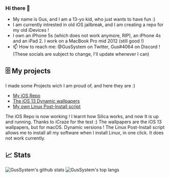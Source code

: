 ### Hi there 👋
 - My name is Gus, and I am a 13-yo kid, who just wants to have fun :)
 - I am currently intrested in old iOS jailbreak, and I am creating a repo for my old iDevices !
 - I own an iPhone 5s (which does not work anymore, RIP), an iPhone 4s and an iPad 2. I work on a MacBook Pro mid 2012 (still good !)
 - 📫 How to reach me: @GusSystem on Twitter, Gus#4064 on Discord ! (These socials are subject to change, I'll update whenever I can)
 
## 🗄 My projects
I made some Projects wich I am proud of, and here they are :) 
- [My iOS Repo](https://github.com/GusSystem/repo) 
- [The iOS 13 Dynamic wallpapers](https://github.com/GusSystem/iOS13-Dynamic-Wallpapers-for-macOS) 
- [My own Linux Post-Install script](https://github.com/GusSystem/linuxpostinstallscript) 

The iOS Repo is now working ! I learnt how Silica works, and now It is up and running. Thanks to iCraze for the test :)
The wallpapers are the iOS 13 wallpapers, but for macOS. Dynamic versions !
The Linux Post-Install script allows me to install all my software when I install Linux, in one click. It does not work currently.


 ## 📈 Stats
![GusSystem's github stats](https://github-readme-stats.vercel.app/api?username=GusSystem&show_icons=true&theme=dark&hide_border=true)
![GusSystem's top langs](https://github-readme-stats.vercel.app/api/top-langs/?username=GusSystem&layout=compact&theme=dark&hide_border=true)
